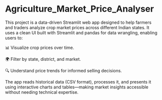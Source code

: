 # Agriculture_Market_Price_Analyser

This project is a data-driven Streamlit web app designed to help farmers and traders analyze crop market prices across different Indian states. It uses a clean UI built with Streamlit and pandas for data wrangling, enabling users to:

📊 Visualize crop prices over time.

🌍 Filter by state, district, and market.

🔍 Understand price trends for informed selling decisions.

The app reads historical data (CSV format), processes it, and presents it using interactive charts and tables—making market insights accessible without needing technical expertise.

